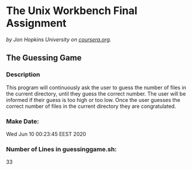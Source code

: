 # The Unix Workbench Final Assignment

*by Jon Hopkins University on [coursera.org](https://www.coursera.org/learn/unix).*

## The Guessing Game

### Description

This program will continuously ask the user to guess the number of files in the current directory, until they guess the correct number. The user will be informed if their guess is too high or too low. Once the user guesses the correct number of files in the current directory they are congratulated.

### Make Date:
Wed Jun 10 00:23:45 EEST 2020

### Number of Lines in guessinggame.sh:
33
